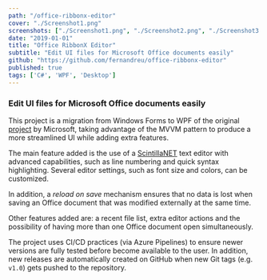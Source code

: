```yaml
---
path: "/office-ribbonx-editor"
cover: "./Screenshot1.png"
screenshots: ["./Screenshot1.png", "./Screenshot2.png", "./Screenshot3.png", "./Screenshot4.png"]
date: "2019-01-01"
title: "Office RibbonX Editor"
subtitle: "Edit UI files for Microsoft Office documents easily"
github: "https://github.com/fernandreu/office-ribbonx-editor"
published: true
tags: ['C#', 'WPF', 'Desktop']
---
```

### Edit UI files for Microsoft Office documents easily

This project is a migration from Windows Forms to WPF of the original [project](https://github.com/OfficeDev/office-custom-ui-editor/) by Microsoft, taking advantage of
the MVVM pattern to produce a more streamlined UI while adding extra features.

The main feature added is the use of a [ScintillaNET](https://github.com/jacobslusser/ScintillaNET) text editor with advanced capabilities,
such as line numbering and quick syntax highlighting. Several editor settings, such as font size and colors,
can be customized.

In addition, a _reload on save_ mechanism ensures that no data is lost when saving an Office document
that was modified externally at the same time.

Other features added are: a recent file list, extra editor actions and the possibility of having more than
one Office document open simultaneously.

The project uses CI/CD practices (via Azure Pipelines) to ensure newer versions are fully
tested before become available to the user. In addition, new releases are automatically created on GitHub
when new Git tags (e.g. `v1.0`) gets pushed to the repository.
